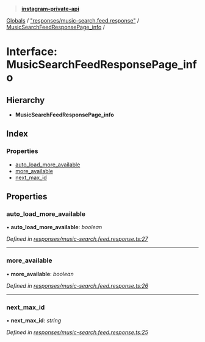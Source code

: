 > **[instagram-private-api](../README.md)**

[Globals](../README.md) / ["responses/music-search.feed.response"](../modules/_responses_music_search_feed_response_.md) / [MusicSearchFeedResponsePage_info](_responses_music_search_feed_response_.musicsearchfeedresponsepage_info.md) /

# Interface: MusicSearchFeedResponsePage_info

## Hierarchy

- **MusicSearchFeedResponsePage_info**

## Index

### Properties

- [auto_load_more_available](_responses_music_search_feed_response_.musicsearchfeedresponsepage_info.md#auto_load_more_available)
- [more_available](_responses_music_search_feed_response_.musicsearchfeedresponsepage_info.md#more_available)
- [next_max_id](_responses_music_search_feed_response_.musicsearchfeedresponsepage_info.md#next_max_id)

## Properties

### auto_load_more_available

• **auto_load_more_available**: _boolean_

_Defined in [responses/music-search.feed.response.ts:27](https://github.com/realinstadude/instagram-private-api/blob/4ae8fec/src/responses/music-search.feed.response.ts#L27)_

---

### more_available

• **more_available**: _boolean_

_Defined in [responses/music-search.feed.response.ts:26](https://github.com/realinstadude/instagram-private-api/blob/4ae8fec/src/responses/music-search.feed.response.ts#L26)_

---

### next_max_id

• **next_max_id**: _string_

_Defined in [responses/music-search.feed.response.ts:25](https://github.com/realinstadude/instagram-private-api/blob/4ae8fec/src/responses/music-search.feed.response.ts#L25)_
